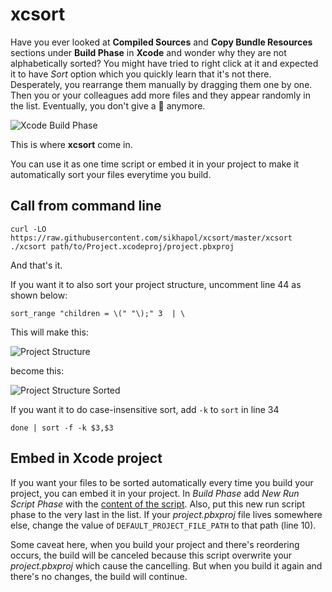 # xcsort

Have you ever looked at **Compiled Sources** and **Copy Bundle Resources** sections under **Build Phase** in **Xcode** and wonder why they are not alphabetically sorted? You might have tried to right click at it and expected it to have *Sort* option which you quickly learn that it's not there. Desperately, you rearrange them manually by dragging them one by one. Then you or your colleagues add more files and they appear randomly in the list. Eventually, you don't give a 💩 anymore.

![Xcode Build Phase](http://i.imgur.com/s6boK2J.png)

This is where **xcsort** come in.

You can use it as one time script or embed it in your project to make it automatically sort your files everytime you build.

## Call from command line
```
curl -LO https://raw.githubusercontent.com/sikhapol/xcsort/master/xcsort
./xcsort path/to/Project.xcodeproj/project.pbxproj
```
And that's it.

If you want it to also sort your project structure, uncomment line 44 as shown below:
```
sort_range "children = \(" "\);" 3  | \
```

This will make this:

![Project Structure](http://i.imgur.com/TmAsA4G.png)

become this:

![Project Structure Sorted](http://i.imgur.com/prlywYk.png)

If you want it to do case-insensitive sort, add `-k` to `sort` in line 34
```
done | sort -f -k $3,$3
```

## Embed in Xcode project
If you want your files to be sorted automatically every time you build your project, you can embed it in your project.
In *Build Phase* add *New Run Script Phase* with the [content of the script](https://raw.githubusercontent.com/sikhapol/xcsort/master/xcsort).
Also, put this new run script phase to the very last in the list.
If your *project.pbxproj* file lives somewhere else, change the value of `DEFAULT_PROJECT_FILE_PATH` to that path (line 10).

Some caveat here, when you build your project and there's reordering occurs, the build will be canceled because this script overwrite your *project.pbxproj* which cause the cancelling. But when you build it again and there's no changes, the build will continue.
